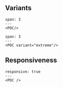 ## Variants

```react
span: 3
---
<POC/>
```

```react
span: 3
---
<POC variant="extreme"/>
```

## Responsiveness

```react
responsive: true
---
<POC />
```

